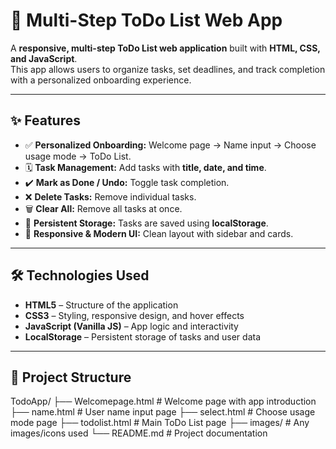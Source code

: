 # 📝 Multi-Step ToDo List Web App

A **responsive, multi-step ToDo List web application** built with **HTML, CSS, and JavaScript**.  
This app allows users to organize tasks, set deadlines, and track completion with a personalized onboarding experience.

---

## ✨ Features

- ✅ **Personalized Onboarding:** Welcome page → Name input → Choose usage mode → ToDo List.  
- 🗓️ **Task Management:** Add tasks with **title, date, and time**.  
- ✔️ **Mark as Done / Undo:** Toggle task completion.  
- ❌ **Delete Tasks:** Remove individual tasks.  
- 🗑️ **Clear All:** Remove all tasks at once.  
- 💾 **Persistent Storage:** Tasks are saved using **localStorage**.  
- 🎨 **Responsive & Modern UI:** Clean layout with sidebar and cards.

---

## 🛠️ Technologies Used

- **HTML5** – Structure of the application  
- **CSS3** – Styling, responsive design, and hover effects  
- **JavaScript (Vanilla JS)** – App logic and interactivity  
- **LocalStorage** – Persistent storage of tasks and user data  

---

## 📂 Project Structure


TodoApp/
├── Welcomepage.html # Welcome page with app introduction
├── name.html # User name input page
├── select.html # Choose usage mode page
├── todolist.html # Main ToDo List page
├── images/ # Any images/icons used
└── README.md # Project documentation








